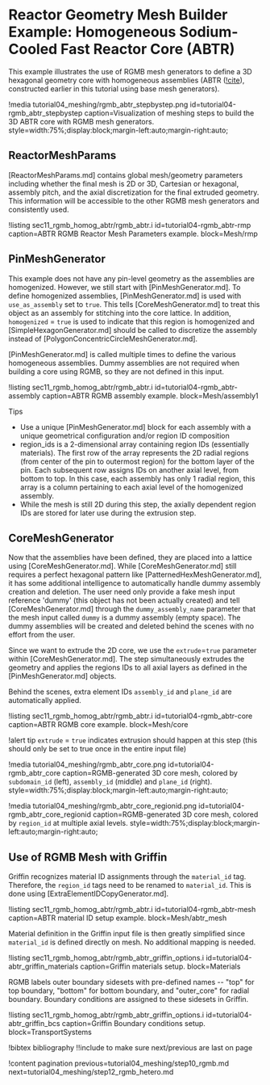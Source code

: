 # Reactor Geometry Mesh Builder Example: Homogeneous Sodium-Cooled Fast Reactor Core (ABTR)

This example illustrates the use of RGMB mesh generators to define a 3D hexagonal geometry core with homogeneous assemblies (ABTR ([!cite](shemon2015abtr)), constructed earlier in this tutorial using base mesh generators).

!media tutorial04_meshing/rgmb_abtr_stepbystep.png
       id=tutorial04-rgmb_abtr_stepbystep
       caption=Visualization of meshing steps to build the 3D ABTR core with RGMB mesh generators.
       style=width:75%;display:block;margin-left:auto;margin-right:auto;

## ReactorMeshParams

[ReactorMeshParams.md] contains global mesh/geometry parameters including whether the final mesh is 2D or 3D, Cartesian or hexagonal, assembly pitch, and the axial discretization for the final extruded geometry. This information will be accessible to the other RGMB mesh generators and consistently used.

!listing sec11_rgmb_homog_abtr/rgmb_abtr.i
         id=tutorial04-rgmb_abtr-rmp
         caption=ABTR RGMB Reactor Mesh Parameters example.
         block=Mesh/rmp

## PinMeshGenerator

This example does not have any pin-level geometry as the assemblies are homogenized. However, we still start with [PinMeshGenerator.md]. To define homogenized assemblies, [PinMeshGenerator.md] is used with `use_as_assembly` set to `true`. This tells [CoreMeshGenerator.md] to treat this object as an assembly for stitching into the core lattice. In addition, `homogenized` = `true` is used to indicate that this region is homogenized and [SimpleHexagonGenerator.md] should be called to discretize the assembly instead of [PolygonConcentricCircleMeshGenerator.md].

[PinMeshGenerator.md] is called multiple times to define the various homogeneous assemblies. Dummy assemblies are not required when building a core using RGMB, so they are not defined in this input.

!listing sec11_rgmb_homog_abtr/rgmb_abtr.i
         id=tutorial04-rgmb_abtr-assembly
         caption=ABTR RGMB assembly example.
         block=Mesh/assembly1

Tips

- Use a unique [PinMeshGenerator.md] block for each assembly with a unique geometrical configuration and/or region ID composition
- region_ids is a 2-dimensional array containing region IDs (essentially materials). The first row of the array represents the 2D radial regions (from center of the pin to outermost region) for the bottom layer of the pin. Each subsequent row assigns IDs on another axial level, from bottom to top. In this case, each assembly has only 1 radial region, this array is a column pertaining to each axial level of the homogenized assembly.
- While the mesh is still 2D during this step, the axially dependent region IDs are stored for later use during the extrusion step.

## CoreMeshGenerator

Now that the assemblies have been defined, they are placed into a lattice using [CoreMeshGenerator.md]. While [CoreMeshGenerator.md] still requires a perfect hexagonal pattern like [PatternedHexMeshGenerator.md], it has some additional intelligence to automatically handle dummy assembly creation and deletion. The user need only provide a fake mesh input reference 'dummy' (this object has not been actually created) and tell [CoreMeshGenerator.md] through the `dummy_assembly_name` parameter that the mesh input called `dummy` is a dummy assembly (empty space). The dummy assemblies will be created and deleted behind the scenes with no effort from the user.

Since we want to extrude the 2D core, we use the `extrude`=`true` parameter within [CoreMeshGenerator.md]. The step simultaneously extrudes the geometry and applies the regions IDs to all axial layers as defined in the [PinMeshGenerator.md] objects.

Behind the scenes, extra element IDs `assembly_id` and `plane_id` are automatically applied.

!listing sec11_rgmb_homog_abtr/rgmb_abtr.i
         id=tutorial04-rgmb_abtr-core
         caption=ABTR RGMB core example.
         block=Mesh/core

!alert tip
`extrude` = `true` indicates extrusion should happen at this step (this should only be set to true once in the entire input file)

!media tutorial04_meshing/rgmb_abtr_core.png
       id=tutorial04-rgmb_abtr_core
       caption=RGMB-generated 3D core mesh, colored by `subdomain_id` (left), `assembly_id` (middle) and `plane_id` (right).
       style=width:75%;display:block;margin-left:auto;margin-right:auto;

!media tutorial04_meshing/rgmb_abtr_core_regionid.png
       id=tutorial04-rgmb_abtr_core_regionid
       caption=RGMB-generated 3D core mesh, colored by `region_id` at multiple axial levels.
       style=width:75%;display:block;margin-left:auto;margin-right:auto;

## Use of RGMB Mesh with Griffin

Griffin recognizes material ID assignments through the `material_id` tag. Therefore, the `region_id` tags need to be renamed to `material_id`. This is done using [ExtraElementIDCopyGenerator.md].

!listing sec11_rgmb_homog_abtr/rgmb_abtr.i
         id=tutorial04-rgmb_abtr-mesh
         caption=ABTR material ID setup example.
         block=Mesh/abtr_mesh

Material definition in the Griffin input file is then greatly simplified since `material_id` is defined directly on mesh. No additional mapping is needed.

!listing sec11_rgmb_homog_abtr/rgmb_abtr_griffin_options.i
         id=tutorial04-abtr_griffin_materials
         caption=Griffin materials setup.
         block=Materials

RGMB labels outer boundary sidesets with pre-defined names -- "top" for top boundary, "bottom" for bottom boundary, and "outer_core" for radial boundary. Boundary conditions are assigned to these sidesets in Griffin.

!listing sec11_rgmb_homog_abtr/rgmb_abtr_griffin_options.i
         id=tutorial04-abtr_griffin_bcs
         caption=Griffin Boundary conditions setup.
         block=TransportSystems

!bibtex bibliography !!include to make sure next/previous are last on page

!content pagination previous=tutorial04_meshing/step10_rgmb.md
                    next=tutorial04_meshing/step12_rgmb_hetero.md
